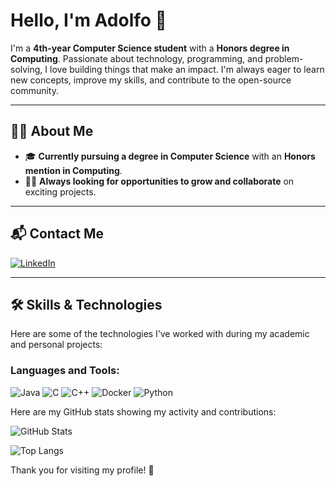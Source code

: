 # Hello, I'm Adolfo 👋

I'm a **4th-year Computer Science student** with a **Honors degree in Computing**. Passionate about technology, programming, and problem-solving, I love building things that make an impact. I'm always eager to learn new concepts, improve my skills, and contribute to the open-source community.

---

## 👨‍💻 About Me

- 🎓 **Currently pursuing a degree in Computer Science** with an **Honors mention in Computing**.
- 🧑‍🏫 **Always looking for opportunities to grow and collaborate** on exciting projects.

---

## 📬 Contact Me

[![LinkedIn](https://img.shields.io/badge/LinkedIn-%230A66C2.svg?style=for-the-badge&logo=LinkedIn&logoColor=white)](https://www.linkedin.com/in/adolfo-g%C3%B3mez-morera-6477832b9/)

---

## 🛠️ Skills & Technologies

Here are some of the technologies I’ve worked with during my academic and personal projects:

### Languages and Tools:

![Java](https://img.shields.io/badge/Java-%23ED8B00.svg?style=for-the-badge&logo=java&logoColor=white)
![C](https://img.shields.io/badge/C-%2300599C.svg?style=for-the-badge&logo=c&logoColor=white)
![C++](https://img.shields.io/badge/C++-%2300599C.svg?style=for-the-badge&logo=c%2B%2B&logoColor=white)
![Docker](https://img.shields.io/badge/Docker-%230db7ed.svg?style=for-the-badge&logo=docker&logoColor=white)
![Python](https://img.shields.io/badge/Python-%2314354C.svg?style=for-the-badge&logo=python&logoColor=white)


Here are my GitHub stats showing my activity and contributions:

![GitHub Stats](https://github-readme-stats.vercel.app/api?username=AdolfoGomezMorera&show_icons=true&count_private=true&hide_title=true&hide=prs&theme=radical)

![Top Langs](https://github-readme-stats.vercel.app/api/top-langs/?username=AdolfoGomezMorera&layout=compact&theme=dark&hide=java,python)

Thank you for visiting my profile! 🚀
